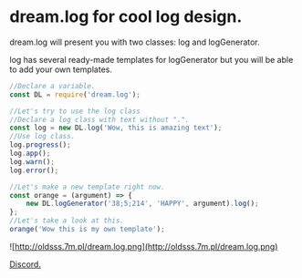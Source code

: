 # dream.log for cool log design.
dream.log will present you with two classes: log and logGenerator.

log has several ready-made templates for logGenerator but you will be able to add your own templates.

```javascript
//Declare a variable.
const DL = require('dream.log');

//Let's try to use the log class
//Declare a log class with text without ".".
const log = new DL.log('Wow, this is amazing text');
//Use log class.
log.progress();
log.app();
log.warn();
log.error();

//Let's make a new template right now.
const orange = (argument) => {
	new DL.logGenerator('38;5;214', 'HAPPY', argument).log();
};
//Let's take a look at this.
orange('Wow this is my own template');
```
![http://oldsss.7m.pl/dream.log.png](http://oldsss.7m.pl/dream.log.png)

[Discord.](https://discord.gg/d4rKqZs)
